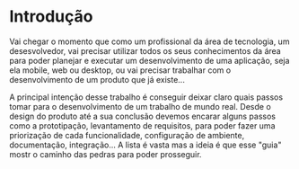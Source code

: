 # Introdução

Vai chegar o momento que como um profissional da área de tecnologia, um desesvolvedor, vai precisar utilizar todos os seus conhecimentos da área para poder planejar e executar um desenvolvimento de uma aplicação, seja ela mobile, web ou desktop, ou vai precisar trabalhar com o desenvolvimento de um produto que já existe...

A principal intenção desse trabalho é conseguir deixar claro quais passos tomar para o desenvolvimento de um trabalho de mundo real. Desde o design do produto até a sua conclusão devemos encarar alguns passos como a prototipação, levantamento de requisitos, para poder fazer uma priorização de cada funcionalidade, configuração de ambiente, documentação, integração... A lista é vasta mas a ideia é que esse "guia" mostr o caminho das pedras para poder prosseguir.
